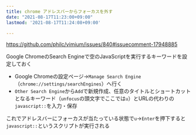 ```yaml
---
title: chrome アドレスバーからフォーカスを外す
date: "2021-08-17T11:23:00+09:00"
lastmod: '2021-08-17T11:24:08+09:00'

---
```


<https://github.com/philc/vimium/issues/840#issuecomment-17948885>

Google ChromeのSearch Engineで空のJavaScriptを実行するキーワードを設定しておく

- Google Chromeの設定ページ→`Manage Search Engine`（`chrome://settings/searchEngines`）へ行く
- `Other Search Engine`から`Add`で新規作成、任意のタイトルとショートカットとなるキーワード（`unfocus`の頭文字でここでは`u`）とURLの代わりの`javascript::`を入力・保存

これでアドレスバーにフォーカスが当たっている状態で`u`→`Enter`を押下すると`javascript::`というスクリプトが実行される
